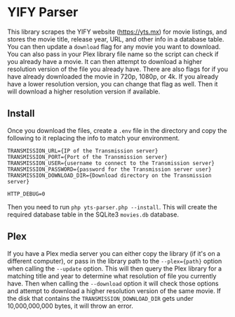 # YIFY Parser

This library scrapes the YIFY website (https://yts.mx) for movie listings, and stores the movie title, release year, URL, and other info in a database table.  You can then update a `download` flag for any movie you want to download.  You can also pass in your Plex library file name so the script can check if you already have a movie.  It can then attempt to download a higher resolution version of the file you already have.  There are also flags for if you have already downloaded the movie in 720p, 1080p, or 4k.  If you already have a lower resolution version, you can change that flag as well.  Then it will download a higher resolution version if available.

## Install

Once you download the files, create a `.env` file in the directory and copy the following to it replacing the info to match your environment.

```
TRANSMISSION_URL={IP of the Transmission server}
TRANSMISSION_PORT={Port of the Transmission server}
TRANSMISSION_USER={username to connect to the Transmission server}
TRANSMISSION_PASSWORD={password for the Transmission server user}
TRANSMISSION_DOWNLOAD_DIR={Download directory on the Transmission server}

HTTP_DEBUG=0
```

Then you need to run `php yts-parser.php --install`.  This will create the required database table in the SQLite3 `movies.db` database. 

## Plex

If you have a Plex media server you can either copy the library (if it's on a different computer), or pass in the library path to the `--plex={path}` option when calling the `--update` option.  This will then query the Plex library for a matching title and year to determine what resolution of file you currently have.  Then when calling the `--download` option it will check those options and attempt to download a higher resolution version of the same movie.  If the disk that contains the `TRANSMISSION_DOWNLOAD_DIR` gets under 10,000,000,000 bytes, it will throw an error.

